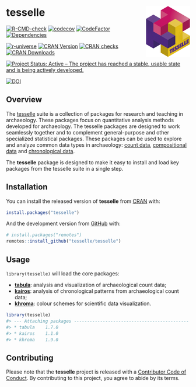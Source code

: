 
<!-- README.md is generated from README.Rmd. Please edit that file -->

# tesselle <img width=120px src="man/figures/logo.png" align="right" />

<!-- badges: start -->

[![R-CMD-check](https://github.com/tesselle/tesselle/workflows/R-CMD-check/badge.svg)](https://github.com/tesselle/tesselle/actions)
[![codecov](https://codecov.io/gh/tesselle/tesselle/branch/main/graph/badge.svg)](https://app.codecov.io/gh/tesselle/tesselle)
[![CodeFactor](https://www.codefactor.io/repository/github/tesselle/tesselle/badge/main)](https://www.codefactor.io/repository/github/tesselle/tesselle/overview/main)
[![Dependencies](https://tinyverse.netlify.com/badge/tesselle)](https://cran.r-project.org/package=tesselle)

<a href="https://tesselle.r-universe.dev" class="pkgdown-devel"><img
src="https://tesselle.r-universe.dev/badges/tesselle"
alt="r-universe" /></a>
<a href="https://cran.r-project.org/package=tesselle"
class="pkgdown-release"><img
src="http://www.r-pkg.org/badges/version/tesselle"
alt="CRAN Version" /></a> <a
href="https://cran.r-project.org/web/checks/check_results_tesselle.html"
class="pkgdown-release"><img
src="https://cranchecks.info/badges/worst/tesselle"
alt="CRAN checks" /></a>
<a href="https://cran.r-project.org/package=tesselle"
class="pkgdown-release"><img
src="http://cranlogs.r-pkg.org/badges/tesselle"
alt="CRAN Downloads" /></a>

[![Project Status: Active – The project has reached a stable, usable
state and is being actively
developed.](https://www.repostatus.org/badges/latest/active.svg)](https://www.repostatus.org/#active)

[![DOI](https://zenodo.org/badge/DOI/10.5281/zenodo.6500491.svg)](https://doi.org/10.5281/zenodo.6500491)
<!-- badges: end -->

## Overview

The [tesselle](https://www.tesselle.org/) suite is a collection of
packages for research and teaching in archaeology. These packages focus
on quantitative analysis methods developed for archaeology. The tesselle
packages are designed to work seamlessly together and to complement
general-purpose and other specialized statistical packages. These
packages can be used to explore and analyze common data types in
archaeology: [count data](https://packages.tesselle.org/tabula/),
[compositional data](https://packages.tesselle.org/nexus/) and
[chronological data](https://packages.tesselle.org/kairos/).

The **tesselle** package is designed to make it easy to install and load
key packages from the tesselle suite in a single step.

## Installation

You can install the released version of **tesselle** from
[CRAN](https://CRAN.R-project.org) with:

``` r
install.packages("tesselle")
```

And the development version from [GitHub](https://github.com/) with:

``` r
# install.packages("remotes")
remotes::install_github("tesselle/tesselle")
```

## Usage

`library(tesselle)` will load the core packages:

-   [**tabula**](https://packages.tesselle.org/tabula/): analysis and
    visualization of archaeological count data;
-   [**kairos**](https://packages.tesselle.org/kairos/): analysis of
    chronological patterns from archaeological count data;
-   [**khroma**](https://packages.tesselle.org/khroma/): colour schemes
    for scientific data visualization.

``` r
library(tesselle)
#> --- Attaching packages -------------------------------------------- tesselle ---
#> * tabula    1.7.0
#> * kairos    1.1.0
#> * khroma    1.9.0
```

## Contributing

Please note that the **tesselle** project is released with a
[Contributor Code of Conduct](https://www.tesselle.org/conduct.html). By
contributing to this project, you agree to abide by its terms.
